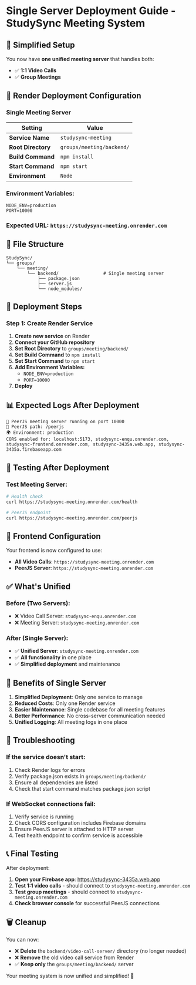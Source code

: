 # Single Server Deployment Guide - StudySync Meeting System

## 🎯 **Simplified Setup**

You now have **one unified meeting server** that handles both:
- ✅ **1:1 Video Calls**
- ✅ **Group Meetings**

## 🚀 **Render Deployment Configuration**

### **Single Meeting Server**

| Setting | Value |
|---------|-------|
| **Service Name** | `studysync-meeting` |
| **Root Directory** | `groups/meeting/backend/` |
| **Build Command** | `npm install` |
| **Start Command** | `npm start` |
| **Environment** | `Node` |

### **Environment Variables:**
```env
NODE_ENV=production
PORT=10000
```

### **Expected URL:** `https://studysync-meeting.onrender.com`

## 📁 **File Structure**

```
StudySync/
└── groups/
    └── meeting/
        └── backend/                 # Single meeting server
            ├── package.json
            ├── server.js
            └── node_modules/
```

## 🔧 **Deployment Steps**

### **Step 1: Create Render Service**

1. **Create new service** on Render
2. **Connect your GitHub repository**
3. **Set Root Directory** to `groups/meeting/backend/`
4. **Set Build Command** to `npm install`
5. **Set Start Command** to `npm start`
6. **Add Environment Variables:**
   - `NODE_ENV=production`
   - `PORT=10000`
7. **Deploy**

## 📊 **Expected Logs After Deployment**

```
🚀 PeerJS meeting server running on port 10000
📡 PeerJS path: /peerjs
🌍 Environment: production
CORS enabled for: localhost:5173, studysync-enqu.onrender.com, studysync-frontend.onrender.com, studysync-3435a.web.app, studysync-3435a.firebaseapp.com
```

## 🧪 **Testing After Deployment**

### **Test Meeting Server:**
```bash
# Health check
curl https://studysync-meeting.onrender.com/health

# PeerJS endpoint
curl https://studysync-meeting.onrender.com/peerjs
```

## 🔗 **Frontend Configuration**

Your frontend is now configured to use:
- **All Video Calls**: `https://studysync-meeting.onrender.com`
- **PeerJS Server**: `https://studysync-meeting.onrender.com`

## ✅ **What's Unified**

### **Before (Two Servers):**
- ❌ Video Call Server: `studysync-enqu.onrender.com`
- ❌ Meeting Server: `studysync-meeting.onrender.com`

### **After (Single Server):**
- ✅ **Unified Server**: `studysync-meeting.onrender.com`
- ✅ **All functionality** in one place
- ✅ **Simplified deployment** and maintenance

## 🎉 **Benefits of Single Server**

1. **Simplified Deployment**: Only one service to manage
2. **Reduced Costs**: Only one Render service
3. **Easier Maintenance**: Single codebase for all meeting features
4. **Better Performance**: No cross-server communication needed
5. **Unified Logging**: All meeting logs in one place

## 🐛 **Troubleshooting**

### **If the service doesn't start:**
1. Check Render logs for errors
2. Verify package.json exists in `groups/meeting/backend/`
3. Ensure all dependencies are listed
4. Check that start command matches package.json script

### **If WebSocket connections fail:**
1. Verify service is running
2. Check CORS configuration includes Firebase domains
3. Ensure PeerJS server is attached to HTTP server
4. Test health endpoint to confirm service is accessible

## 📞 **Final Testing**

After deployment:

1. **Open your Firebase app**: https://studysync-3435a.web.app
2. **Test 1:1 video calls** - should connect to `studysync-meeting.onrender.com`
3. **Test group meetings** - should connect to `studysync-meeting.onrender.com`
4. **Check browser console** for successful PeerJS connections

## 🗑️ **Cleanup**

You can now:
- ❌ **Delete** the `backend/video-call-server/` directory (no longer needed)
- ❌ **Remove** the old video call service from Render
- ✅ **Keep only** the `groups/meeting/backend/` server

Your meeting system is now unified and simplified! 🎉 